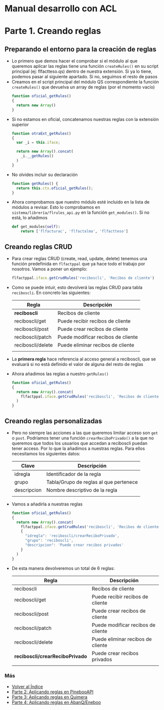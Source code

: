 # Manual desarrollo con ACL
# Parte 1. Creando reglas

## Preparando el entorno para la creación de reglas

  * Lo primero que demos hacer el comprobar si el módulo al que queremos aplicar las reglas tiene una función `createRules()` en su script principal (ej: flfactteso.qs) dentro de nuestra extensión. Si ya lo tiene, podemos pasar al siguiente apartado. Si no, seguimos el resto de pasos
  * Creamos en el script principal del módulo QS correspondiente la función `createRules()` que devuelva un array de reglas (por el momento vacío)
    ```js
    function oficial_getRules()
    {
      return new Array()
    }
    ```
  * Si no estamos en oficial, concatenamos nuestras reglas con la extensión superior
    ```js
    function otraExt_getRules()
    {
      var _i = this.iface;

      return new Array().concat(
        _i.__getRules()
      )
    }
    ```
  * No olvides incluir su declaración
    ```js
    function getRules() {
      return this.ctx.oficial_getRules();
    }
    ```
  * Ahora comprobamos que nuestro módulo esté incluido en la lista de módulos a revisar. Esto lo comprobamos en `sistema/librería/flrules_api.py` en la función `get_modules()`. Si no está, lo añadimos
    ```python
    def get_modules(self):
        return ['flfacturac', 'flfactalma', 'flfactteso']
    ```

## Creando reglas CRUD

  * Para crear reglas CRUD (create, read, update, delete) tenemos una función predefinida en `flfactppal` que ya hace todo el trabajo por nosotros. Vamos a poner un ejemplo:
    ```js
    flfactppal.iface.getCrudRules('reciboscli', 'Recibos de cliente')
    ```
  * Como se puede intuir, esto devolverá las reglas CRUD para tabla `reciboscli`. En concreto las siguientes:

    | Regla             | Descripción                        |
    | ----------------- | ---------------------------------- |
    | **reciboscli**    | Recibos de cliente                 |
    | reciboscli/get    | Puede recibir recibos de cliente   |
    | reciboscli/post   | Puede crear recibos de cliente     |
    | reciboscli/patch  | Puede modificar recibos de cliente |
    | reciboscli/delete | Puede eliminar recibos de cliente  |
    |||

  * La **primera regla** hace referencia al acceso general a reciboscli, que se evaluará si no está definido el valor de alguna del resto de reglas

  * Ahora añadimos las reglas a nuestro `getRules()`

    ```js
    function oficial_getRules()
    {
      return new Array().concat(
        flfactppal.iface.getCrudRules('reciboscli', 'Recibos de cliente')
      )
    }
    ```

## Creando reglas personalizadas

  * Pero no siempre las acciones a las que queremos limitar acceso son `get` o `post`. Podríamos tener una función `crearReciboPrivado()` a la que no queremos que todos los usuarios que accedan a reciboscli puedan tener acceso. Por lo que la añadimos a nuestras reglas. Para ellos necesitamos los siguientes datos:

    | Clave        | Descripción                            |
    | ------------ | -------------------------------------- |
    | idregla      | Identificador de la regla              |
    | grupo        | Tabla/Grupo de reglas al que pertenece |
    | descripcion  | Nombre descriptivo de la regla         |
    |||

  * Vamos a añadirla a nuestras reglas

    ```js
    function oficial_getRules()
    {
      return new Array().concat(
        flfactppal.iface.getCrudRules('reciboscli', 'Recibos de cliente'),
        {
          "idregla": 'reciboscli/crearReciboPrivado',
          "grupo": 'reciboscli',
          "descripcion": 'Puede crear recibos privados'
        }
      )
    }
    ```
  
  * De esta manera devolveremos un total de 6 reglas:

    | Regla                             | Descripción                        |
    | --------------------------------- | ---------------------------------- |
    | reciboscli                        | Recibos de cliente                 |
    | reciboscli/get                    | Puede recibir recibos de cliente   |
    | reciboscli/post                   | Puede crear recibos de cliente     |
    | reciboscli/patch                  | Puede modificar recibos de cliente |
    | reciboscli/delete                 | Puede eliminar recibos de cliente  |
    | **reciboscli/crearReciboPrivado** | Puede crear recibos privados       |
    |||

### Más

  * [Volver al Índice](./index.md)
  * [Parte 2: Aplicando reglas en PinebooAPI](./pinebooApi.md)
  * [Parte 3: Aplicando reglas en Quimera](./quimera.md)
  * [Parte 4: Aplicando reglas en AbanQ/Eneboo](./abanq.md)